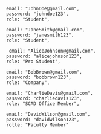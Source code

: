       email: "JohnDoe@gmail.com",
      password: "johndoe123",
      role: "Student",

      email: "JaneSmith@gmail.com",
      password: "janesmith123",
      role: "Student",

       email: "AliceJohnson@gmail.com",
      password: "alicejohnson123",
      role: "Pro Student",

      email: "BobBrown@gmail.com",
      password: "bobbrown123",
      role: "Company",
    
      email: "CharlieDavis@gmail.com",
      password: "charliedavis123",
      role: "SCAD Office Member",

      email: "DavidWilson@gmail.com",
      password: "davidwilson123",
      rolle: "Faculty Member"
